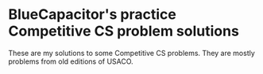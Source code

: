 # BlueCapacitor's practice Competitive CS problem solutions
These are my solutions to some Competitive CS problems. They are mostly problems from old editions of USACO.
